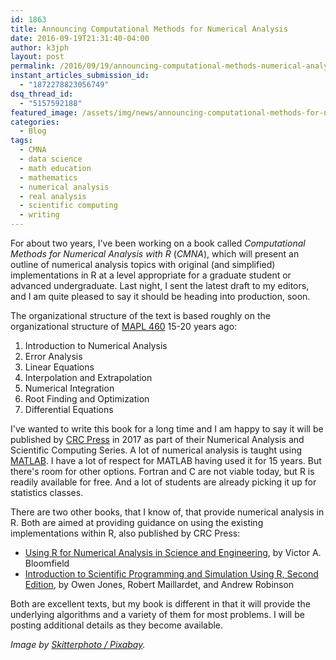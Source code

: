 ```yaml
---
id: 1863
title: Announcing Computational Methods for Numerical Analysis
date: 2016-09-19T21:31:40-04:00
author: k3jph
layout: post
permalink: /2016/09/19/announcing-computational-methods-numerical-analysis/
instant_articles_submission_id:
  - "1872278823056749"
dsq_thread_id:
  - "5157592188"
featured_image: /assets/img/news/announcing-computational-methods-for-numerical-analysis.webp
categories:
  - Blog
tags:
  - CMNA
  - data science
  - math education
  - mathematics
  - numerical analysis
  - real analysis
  - scientific computing
  - writing
---
```

For about two years, I've been working on a book called _Computational
Methods for Numerical Analysis with R_ (_CMNA_), which will present
an outline of numerical analysis topics with original (and simplified)
implementations in R at a level appropriate for a graduate student
or advanced undergraduate.  Last night, I sent the latest draft to
my editors, and I am quite pleased to say it should be heading into
production, soon.

The organizational structure of the text is based roughly on the
organizational structure of [MAPL
460](http://www-math.umd.edu/offered-courses/420-amsc-460-computational-methods.html)
15-20 years ago:


1. Introduction to Numerical Analysis
2. Error Analysis
3. Linear Equations
4. Interpolation and Extrapolation
5. Numerical Integration
6. Root Finding and Optimization
7. Differential Equations

I've wanted to write this book for a long time and I am happy to
say it will be published by [CRC
Press](https://www.crcpress.com/Computational-Methods-for-Numerical-Analysis-with-R/II/p/book/9781498723633)
in 2017 as part of their Numerical Analysis and Scientific Computing
Series.  A lot of numerical analysis is taught using
[MATLAB](http://www.mathworks.com).  I have a lot of respect for
MATLAB having used it for 15 years.  But there's room for other
options.  Fortran and C are not viable today, but R is readily
available for free.  And a lot of students are already picking it
up for statistics classes.

There are two other books, that I know of, that provide numerical
analysis in R.  Both are aimed at providing guidance on using the
existing implementations within R, also published by CRC Press:

* [Using R for Numerical Analysis in Science and
Engineering](https://www.crcpress.com/Using-R-for-Numerical-Analysis-in-Science-and-Engineering/Bloomfield/p/book/9781439884485),
by Victor A. Bloomfield
* [Introduction to Scientific Programming and Simulation Using R, Second
Edition](https://www.crcpress.com/Introduction-to-Scientific-Programming-and-Simulation-Using-R-Second-Edition/Jones-Maillardet-Robinson/p/book/9781466569997),
by Owen Jones, Robert Maillardet, and Andrew Robinson

Both are excellent texts, but my book is different in that it will
provide the underlying algorithms and a variety of them for most
problems.   I will be posting additional details as they become
available.

_Image by [Skitterphoto /
Pixabay](https://pixabay.com/en/abacus-mathematics-count-wood-math-1069213/)._
